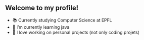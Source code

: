 ## Welcome to my profile!
- 📚 Currently studying Computer Science at EPFL
- 🌱 I’m currently learning java
- 💞️ I love working on personal projects (not only coding projets)

<!---
gandalfoglia/gandalfoglia is a ✨ special ✨ repository because its `README.md` (this file) appears on your GitHub profile.
You can click the Preview link to take a look at your changes.
--->

